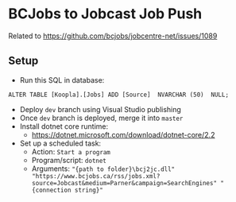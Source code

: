 # BCJobs to Jobcast Job Push

Related to https://github.com/bcjobs/jobcentre-net/issues/1089

## Setup
* Run this SQL in database:
```
ALTER TABLE [Koopla].[Jobs] ADD [Source]  NVARCHAR (50)  NULL;
```
* Deploy `dev` branch using Visual Studio publishing
* Once `dev` branch is deployed, merge it into `master`
* Install dotnet core runtime:
  * https://dotnet.microsoft.com/download/dotnet-core/2.2
* Set up a scheduled task:
  * Action: `Start a program`
  * Program/script: `dotnet`
  * Arguments: `"{path to folder}\bcj2jc.dll" "https://www.bcjobs.ca/rss/jobs.xml?source=Jobcast&medium=Parner&campaign=SearchEngines" "{connection string}"`
